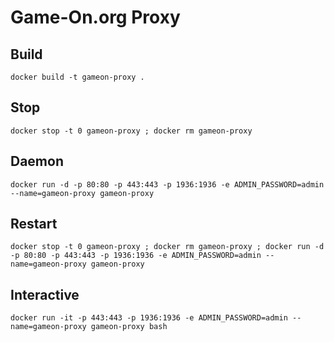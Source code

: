 # Game-On.org Proxy


## Build
```
docker build -t gameon-proxy .
```

## Stop
```
docker stop -t 0 gameon-proxy ; docker rm gameon-proxy
```

## Daemon
```
docker run -d -p 80:80 -p 443:443 -p 1936:1936 -e ADMIN_PASSWORD=admin --name=gameon-proxy gameon-proxy
```

## Restart
```
docker stop -t 0 gameon-proxy ; docker rm gameon-proxy ; docker run -d -p 80:80 -p 443:443 -p 1936:1936 -e ADMIN_PASSWORD=admin --name=gameon-proxy gameon-proxy
```

## Interactive
```
docker run -it -p 443:443 -p 1936:1936 -e ADMIN_PASSWORD=admin --name=gameon-proxy gameon-proxy bash
```